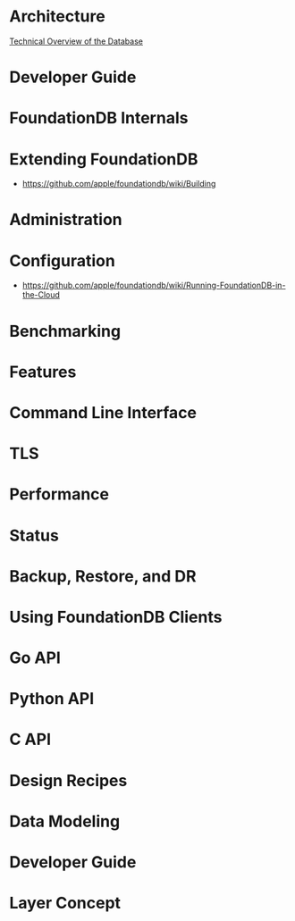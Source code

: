 # Architecture

[Technical Overview of the Database](https://github.com/apple/foundationdb/wiki/Technical-Overview-of-the-Database)

# Developer Guide

# FoundationDB Internals

# Extending FoundationDB
* https://github.com/apple/foundationdb/wiki/Building

# Administration

# Configuration

* https://github.com/apple/foundationdb/wiki/Running-FoundationDB-in-the-Cloud

# Benchmarking

# Features

# Command Line Interface

# TLS

# Performance

# Status

# Backup, Restore, and DR

# Using FoundationDB Clients

# Go API

# Python API

# C API

# Design Recipes

# Data Modeling

# Developer Guide

# Layer Concept